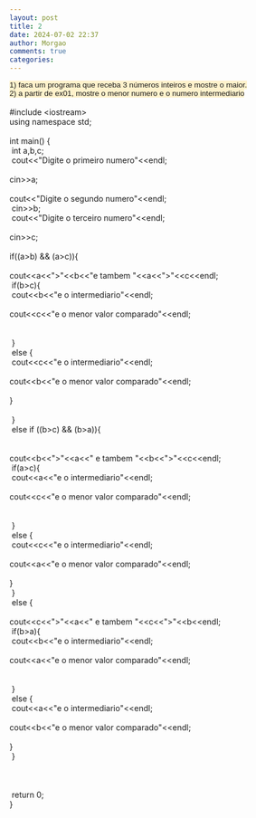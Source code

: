 ```yaml
---
layout: post
title: 2
date: 2024-07-02 22:37
author: Morgao
comments: true
categories: 
---
```

<span style="background-color: #fff2cc; font-family: Arial, Tahoma, Helvetica, FreeSans, sans-serif; font-size: 13.524px;">1) faca um programa que receba 3 números inteiros e mostre o maior.</span><br />
<span style="background-color: #fff2cc; font-family: Arial, Tahoma, Helvetica, FreeSans, sans-serif; font-size: 13.524px;">2) a partir de ex01, mostre o menor numero e o numero intermediario</span><br />
<br />
#include &lt;iostream&gt;<br />
using namespace std;<br />
<br />
int main() {<br />
<span style="white-space: pre;"> </span>int a,b,c;<br />
<span style="white-space: pre;"> </span>cout&lt;&lt;"Digite o primeiro numero"&lt;&lt;endl;<br />
<span style="white-space: pre;"> </span>cin&gt;&gt;a;<br />
<span style="white-space: pre;"> </span>cout&lt;&lt;"Digite o segundo numero"&lt;&lt;endl;<br />
<span style="white-space: pre;"> </span>cin&gt;&gt;b;<br />
<span style="white-space: pre;"> </span>cout&lt;&lt;"Digite o terceiro numero"&lt;&lt;endl;<br />
<span style="white-space: pre;"> </span>cin&gt;&gt;c;<br />
<span style="white-space: pre;"> </span>if((a&gt;b) &amp;&amp; (a&gt;c)){<br />
<span style="white-space: pre;">  </span>cout&lt;&lt;a&lt;&lt;"&gt;"&lt;&lt;b&lt;&lt;"e tambem "&lt;&lt;a&lt;&lt;"&gt;"&lt;&lt;c&lt;&lt;endl;<br />
<span style="white-space: pre;">  </span>if(b&gt;c){<br />
<span style="white-space: pre;">   </span>cout&lt;&lt;b&lt;&lt;"e o intermediario"&lt;&lt;endl;<br />
<span style="white-space: pre;">   </span>cout&lt;&lt;c&lt;&lt;"e o menor valor comparado"&lt;&lt;endl;<br />
<span style="white-space: pre;">  </span><br />
<span style="white-space: pre;">   </span>}<br />
<span style="white-space: pre;">   </span>else {<br />
<span style="white-space: pre;">   </span>cout&lt;&lt;c&lt;&lt;"e o intermediario"&lt;&lt;endl;<br />
<span style="white-space: pre;">   </span>cout&lt;&lt;b&lt;&lt;"e o menor valor comparado"&lt;&lt;endl;<br />
<span style="white-space: pre;">   </span>}<br />
<span style="white-space: pre;">  </span><br />
<span style="white-space: pre;"> </span>}<br />
<span style="white-space: pre;"> </span>else if ((b&gt;c) &amp;&amp; (b&gt;a)){<br />
<span style="white-space: pre;"> </span><br />
<span style="white-space: pre;">  </span>cout&lt;&lt;b&lt;&lt;"&gt;"&lt;&lt;a&lt;&lt;" e tambem "&lt;&lt;b&lt;&lt;"&gt;"&lt;&lt;c&lt;&lt;endl;<br />
<span style="white-space: pre;">  </span>if(a&gt;c){<br />
<span style="white-space: pre;">   </span>cout&lt;&lt;a&lt;&lt;"e o intermediario"&lt;&lt;endl;<br />
<span style="white-space: pre;">   </span>cout&lt;&lt;c&lt;&lt;"e o menor valor comparado"&lt;&lt;endl;<br />
<span style="white-space: pre;">  </span><br />
<span style="white-space: pre;">   </span>}<br />
<span style="white-space: pre;">   </span>else {<br />
<span style="white-space: pre;">   </span>cout&lt;&lt;c&lt;&lt;"e o intermediario"&lt;&lt;endl;<br />
<span style="white-space: pre;">   </span>cout&lt;&lt;a&lt;&lt;"e o menor valor comparado"&lt;&lt;endl;<br />
<span style="white-space: pre;">   </span>}<br />
<span style="white-space: pre;"> </span>}<br />
<span style="white-space: pre;"> </span>else {<br />
<span style="white-space: pre;">  </span>cout&lt;&lt;c&lt;&lt;"&gt;"&lt;&lt;a&lt;&lt;" e tambem "&lt;&lt;c&lt;&lt;"&gt;"&lt;&lt;b&lt;&lt;endl;<br />
<span style="white-space: pre;">  </span>if(b&gt;a){<br />
<span style="white-space: pre;">   </span>cout&lt;&lt;b&lt;&lt;"e o intermediario"&lt;&lt;endl;<br />
<span style="white-space: pre;">   </span>cout&lt;&lt;a&lt;&lt;"e o menor valor comparado"&lt;&lt;endl;<br />
<span style="white-space: pre;">  </span><br />
<span style="white-space: pre;">   </span>}<br />
<span style="white-space: pre;">   </span>else {<br />
<span style="white-space: pre;">   </span>cout&lt;&lt;a&lt;&lt;"e o intermediario"&lt;&lt;endl;<br />
<span style="white-space: pre;">   </span>cout&lt;&lt;b&lt;&lt;"e o menor valor comparado"&lt;&lt;endl;<br />
<span style="white-space: pre;">   </span>}<br />
<span style="white-space: pre;"> </span>}<br />
<span style="white-space: pre;"> </span><br />
<span style="white-space: pre;"> </span><br />
<span style="white-space: pre;"> </span><br />
<span style="white-space: pre;"> </span>return 0;<br />
}
